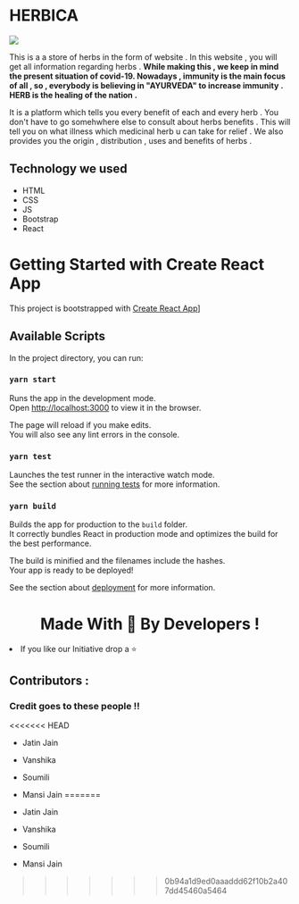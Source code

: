 # HERBICA

<image src="herbica.png" align ="centre">

This is a a store of herbs in the form of website . In this website , you will get all information regarding herbs . 
<b>While making this , we keep in mind the present situation of covid-19. Nowadays , immunity is the main focus of all , so , everybody is believing in "AYURVEDA" to increase immunity . HERB is the healing of the nation . </b>

It is a platform which tells you every benefit of each and every herb . You don't have to go somehwhere else to consult about herbs benefits . This will tell you on what illness which medicinal herb u can take for relief .
We also provides you the origin , distribution , uses and benefits of herbs . 


## Technology we used 

* HTML
* CSS
* JS
* Bootstrap
* React


# Getting Started with Create React App

This project is bootstrapped with [Create React App](https://github.com/facebook/create-react-app)]



## Available Scripts

In the project directory, you can run:

### `yarn start`

Runs the app in the development mode.\
Open [http://localhost:3000](http://localhost:3000) to view it in the browser.

The page will reload if you make edits.\
You will also see any lint errors in the console.

### `yarn test`

Launches the test runner in the interactive watch mode.\
See the section about [running tests](https://facebook.github.io/create-react-app/docs/running-tests) for more information.



### `yarn build`

Builds the app for production to the `build` folder.\
It correctly bundles React in production mode and optimizes the build for the best performance.

The build is minified and the filenames include the hashes.\
Your app is ready to be deployed!

See the section about [deployment](https://facebook.github.io/create-react-app/docs/deployment) for more information.

<h1 align="center">Made With 💖 By Developers !</h1>
<li>If you like our Initiative drop a ⭐</li>
<h2 >Contributors :</h2>
<h3 >Credit goes to these people !!</h3>
<<<<<<< HEAD

* Jatin Jain
* Vanshika 
* Soumili 
* Mansi Jain
=======

* Jatin Jain
* Vanshika 
* Soumili 
* Mansi Jain

>>>>>>> 0b94a1d9ed0aaaddd62f10b2a407dd45460a5464






